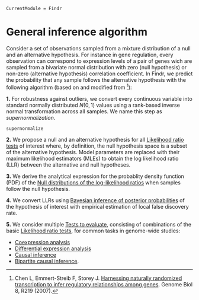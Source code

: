 ```@meta
CurrentModule = Findr
```


# General inference algorithm

Consider a set of observations sampled from a mixture distribution of a null and an alternative hypothesis. For instance in gene regulation, every observation can correspond to expression levels of a pair of genes wich are sampled from a bivariate normal distribution with zero (null hypothesis) or non-zero (alternative hypothesis) correlation coefficient. In Findr, we predict the probability that any sample follows the alternative hypothesis with the following algorithm (based on and modified from [^Chen2007]):

**1\.**  For robustness against outliers, we convert every continuous variable into standard normally distributed $N(0,1)$ values using a rank-based inverse normal transformation across all samples. We name this step as *supernormalization*.

```@docs
supernormalize
```

**2\.**  We propose a null and an alternative hypothesis for all [Likelihood ratio tests](@ref) of interest where, by definition, the null hypothesis space is a subset of the alternative hypothesis. Model parameters are replaced with their maximum likelihood estimators (MLEs) to obtain the log likelihood ratio (LLR) between the alternative and null hypotheses.

**3\.**  We derive the analytical expression for the probablity density function (PDF) of the [Null distributions of the log-likelihood ratios](@ref) when samples follow the null hypothesis.

**4\.**  We convert LLRs using [Bayesian inference of posterior probabilities](@ref) of the hypothesis of interest with empirical estimation of local false discovery rate.

**5\.** We consider multiple [Tests to evaluate](@ref), consisting of combinations of the basic [Likelihood ratio tests](@ref), for common tasks in genome-wide studies: 

- [Coexpression analysis](@ref) 
- [Differential expression analysis](@ref)
- [Causal inference](@ref)
- [Bipartite causal inference](@ref).



[^Chen2007]: Chen L, Emmert-Streib F, Storey J. [Harnessing naturally randomized transcription to infer regulatory relationships among genes](https://doi.org/10.1186/gb-2007-8-10-r219). Genome Biol 8, R219 (2007).
